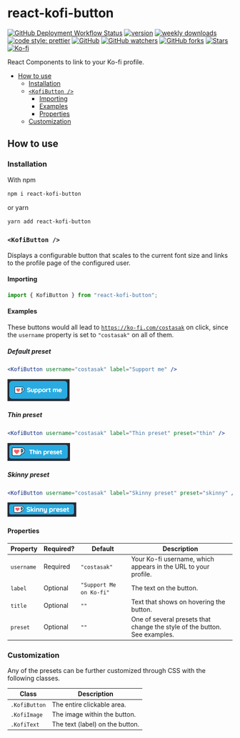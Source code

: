 # react-kofi-button

[![GitHub Deployment Workflow Status](https://img.shields.io/github/workflow/status/costasak/react-kofi-button/NodeJS%20Continuous%20Deployment?style=for-the-badge&logo=nodedotjs)](https://github.com/CostasAK/react-kofi-button/actions/workflows/node-cd.yml)
[![version](https://img.shields.io/npm/v/react-kofi-button?style=for-the-badge&logo=npm)](https://www.npmjs.com/package/react-kofi-button?activeTab=versions)
[![weekly downloads](https://img.shields.io/npm/dw/react-kofi-button?style=for-the-badge&logo=npm)](https://www.npmjs.com/package/react-kofi-button)
[![code style: prettier](https://img.shields.io/badge/code_style-prettier-ff69b4.svg?style=for-the-badge&logo=prettier)](https://github.com/prettier/prettier)
[![GitHub](https://img.shields.io/github/license/costasak/react-kofi-button?style=for-the-badge)](https://github.com/CostasAK/react-kofi-button/blob/main/LICENSE)
[![GitHub watchers](https://img.shields.io/github/watchers/costasak/react-kofi-button?style=for-the-badge&logo=github)](https://github.com/CostasAK/react-kofi-button)
[![GitHub forks](https://img.shields.io/github/forks/costasak/react-kofi-button?style=for-the-badge&logo=github)](https://github.com/CostasAK/react-kofi-button/network/members)
[![Stars](https://img.shields.io/github/stars/costasak/react-kofi-button?style=for-the-badge&logo=github)](https://github.com/CostasAK/react-kofi-button)
[![Ko-fi](https://img.shields.io/badge/support_me_on_ko--fi-F16061?style=for-the-badge&logo=kofi&logoColor=f5f5f5)](https://ko-fi.com/CostasAK)

React Components to link to your Ko-fi profile.

- [How to use](#how-to-use)
  - [Installation](#installation)
  - [`<KofiButton />`](#kofibutton-)
    - [Importing](#importing)
    - [Examples](#examples)
    - [Properties](#properties)
  - [Customization](#customization)

## How to use

### Installation

With npm

```bash
npm i react-kofi-button
```

or yarn

```bash
yarn add react-kofi-button
```

### `<KofiButton />`

Displays a configurable button that scales to the current font size and links to the profile page of the configured user.

#### Importing

```javascript
import { KofiButton } from "react-kofi-button";
```

#### Examples

These buttons would all lead to [`https://ko-fi.com/costasak`](https://ko-fi.com/costasak) on click, since the `username` property is set to `"costasak"` on all of them.

##### Default preset

```jsx
<KofiButton username="costasak" label="Support me" />
```

![Default preset example GIF](/screenshots/default_preset.gif?raw=true "Default preset example GIF")

##### Thin preset

```jsx
<KofiButton username="costasak" label="Thin preset" preset="thin" />
```

![Thin preset example GIF](/screenshots/thin_preset.gif?raw=true "Thin preset example GIF")

##### Skinny preset

```jsx
<KofiButton username="costasak" label="Skinny preset" preset="skinny" />
```

![Skinny preset example GIF](/screenshots/skinny_preset.gif?raw=true "Skinny preset example GIF")

#### Properties

| Property   | Required? | Default                 | Description                                                               |
|------------|-----------|-------------------------|---------------------------------------------------------------------------|
| `username` | Required  | `"costasak"`            | Your Ko-fi username, which appears in the URL to your profile.            |
| `label`    | Optional  | `"Support Me on Ko-fi"` | The text on the button.                                                   |
| `title`    | Optional  | `""`                    | Text that shows on hovering the button.                                   |
| `preset`   | Optional  | `""`                    | One of several presets that change the style of the button. See examples. |

### Customization

Any of the presets can be further customized through CSS with the following classes.

| Class         | Description                     |
|---------------|---------------------------------|
| `.KofiButton` | The entire clickable area.      |
| `.KofiImage`  | The image within the button.    |
| `.KofiText`   | The text (label) on the button. |
